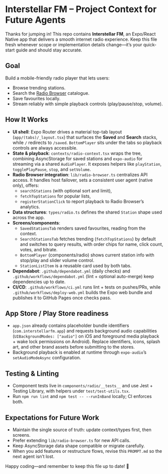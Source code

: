 # Interstellar FM – Project Context for Future Agents

Thanks for jumping in! This repo contains **Interstellar FM**, an Expo/React Native app that delivers a smooth internet radio experience. Keep this file fresh whenever scope or implementation details change—it’s your quick-start guide and should stay accurate.

## Goal
Build a mobile-friendly radio player that lets users:
- Browse trending stations.
- Search the [Radio Browser](https://api.radio-browser.info/) catalogue.
- Save favourites locally.
- Stream reliably with simple playback controls (play/pause/stop, volume).

## How It Works
- **UI shell**: Expo Router drives a material top-tab layout (`app/(tabs)/_layout.tsx`) that surfaces the **Saved** and **Search** stacks, while `/` redirects to `/saved`. `BottomPlayer` sits under the tabs so playback controls are always accessible.
- **State & playback**: `contexts/radio-context.tsx` wraps the tree, combining AsyncStorage for saved stations and `expo-audio` for streaming via a shared `AudioPlayer`. It exposes helpers like `playStation`, `togglePlayPause`, `stop`, and `setVolume`.
- **Radio Browser integration**: `lib/radio-browser.ts` centralizes API access. It handles host failover, sets a consistent user agent (native only), offers:
  - `searchStations` (with optional sort and limit),
  - `fetchTopStations` for popular lists,
  - `registerStationClick` to report playback to Radio Browser’s analytics.
- **Data structures**: `types/radio.ts` defines the shared `Station` shape used across the app.
- **Screens/components**:
  - `SavedStationsTab` renders saved favourites, reading from the context.
  - `SearchStationsTab` fetches trending (`fetchTopStations`) by default and switches to query results, with order chips for name, click count, votes, and bitrate.
  - `BottomPlayer` (components/radio) shows current station info with stop/play and slider volume control.
  - `StationListItem` is a reusable card used by both tabs.
- **Dependabot**: `.github/dependabot.yml` (daily checks) and `.github/workflows/dependabot.yml` (lint + optional auto-merge) keep dependencies up to date.
- **CI/CD**: `.github/workflows/ci.yml` runs lint + tests on pushes/PRs, while `.github/workflows/deploy-web.yml` builds the Expo web bundle and publishes it to GitHub Pages once checks pass.

## App Store / Play Store readiness
- `app.json` already contains placeholder bundle identifiers (`com.interstellarfm.app`) and requests background audio capabilities (`UIBackgroundModes: ["audio"]` on iOS and foreground media playback + wake lock permissions on Android). Replace identifiers, icons, splash art, and other brand assets before submitting to the stores.
- Background playback is enabled at runtime through `expo-audio`’s `setAudioModeAsync` configuration.

## Testing & Linting
- Component tests live in `components/radio/__tests__` and use Jest + Testing Library, with helpers under `test/test-utils.tsx`.
- Run `npm run lint` and `npm test -- --runInBand` locally; CI enforces both.

## Expectations for Future Work
- Maintain the single source of truth: update context/types first, then screens.
- Prefer extending `lib/radio-browser.ts` for new API calls.
- Keep AsyncStorage data shape compatible or migrate carefully.
- When you add features or restructure flows, revise this `PROMPT.md` so the next agent isn’t lost.

Happy coding—and remember to keep this file up to date! 💫
